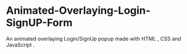 # Animated-Overlaying-Login-SignUP-Form
An animated overlaying Login/SignUp popup made with HTML , CSS and JavaScript .
